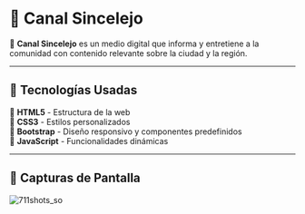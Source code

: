 # 🎥 Canal Sincelejo  

📡 **Canal Sincelejo** es un medio digital que informa y entretiene a la comunidad con contenido relevante sobre la ciudad y la región.  

---

## 🚀 Tecnologías Usadas  
🔹 **HTML5** - Estructura de la web  
🔹 **CSS3** - Estilos personalizados  
🔹 **Bootstrap** - Diseño responsivo y componentes predefinidos  
🔹 **JavaScript** - Funcionalidades dinámicas  

---

## 📸 Capturas de Pantalla  


![711shots_so](https://github.com/user-attachments/assets/29e1e053-0b0f-460a-8350-82bab2d77ce9)
